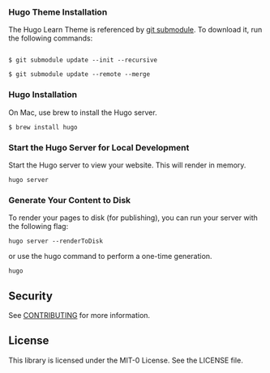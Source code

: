 ### Hugo Theme Installation
The Hugo Learn Theme is referenced by [git submodule](.gitmodules). To download it, run the following commands:

```

$ git submodule update --init --recursive

$ git submodule update --remote --merge

```

### Hugo Installation

On Mac, use brew to install the Hugo server.

```
$ brew install hugo
```

### Start the Hugo Server for Local Development
Start the Hugo server to view your website. This will render in memory.

```
hugo server
```

### Generate Your Content to Disk
To render your pages to disk (for publishing), you can run your server with the following flag:

```
hugo server --renderToDisk
```

or use the hugo command to perform a one-time generation.

```
hugo
```

## Security

See [CONTRIBUTING](CONTRIBUTING.md#security-issue-notifications) for more information.

## License

This library is licensed under the MIT-0 License. See the LICENSE file.

